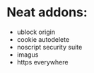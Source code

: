 # Neat addons:
- ublock origin
- cookie autodelete
- noscript security suite
- imagus
- https everywhere
